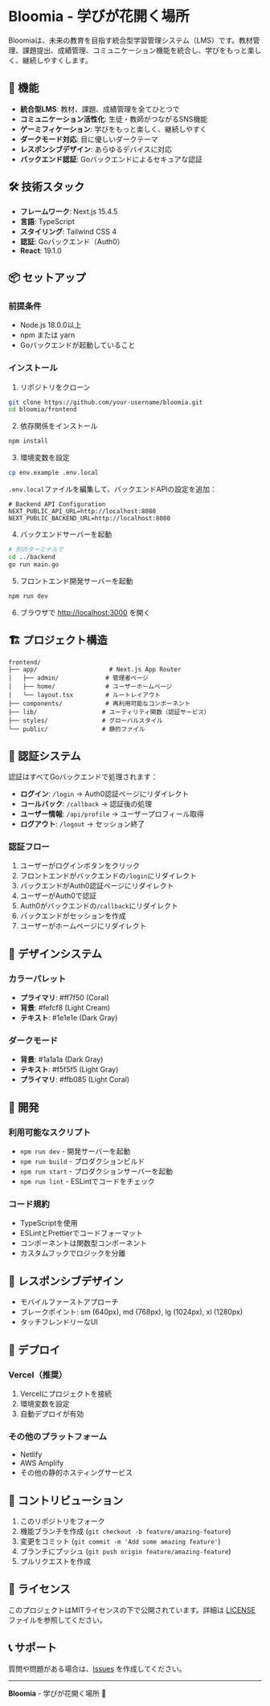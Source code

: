 # Bloomia - 学びが花開く場所

Bloomiaは、未来の教育を目指す統合型学習管理システム（LMS）です。教材管理、課題提出、成績管理、コミュニケーション機能を統合し、学びをもっと楽しく、継続しやすくします。

## 🚀 機能

- **統合型LMS**: 教材、課題、成績管理を全てひとつで
- **コミュニケーション活性化**: 生徒・教師がつながるSNS機能
- **ゲーミフィケーション**: 学びをもっと楽しく、継続しやすく
- **ダークモード対応**: 目に優しいダークテーマ
- **レスポンシブデザイン**: あらゆるデバイスに対応
- **バックエンド認証**: Goバックエンドによるセキュアな認証

## 🛠️ 技術スタック

- **フレームワーク**: Next.js 15.4.5
- **言語**: TypeScript
- **スタイリング**: Tailwind CSS 4
- **認証**: Goバックエンド（Auth0）
- **React**: 19.1.0

## 📦 セットアップ

### 前提条件

- Node.js 18.0.0以上
- npm または yarn
- Goバックエンドが起動していること

### インストール

1. リポジトリをクローン
```bash
git clone https://github.com/your-username/bloomia.git
cd bloomia/frontend
```

2. 依存関係をインストール
```bash
npm install
```

3. 環境変数を設定
```bash
cp env.example .env.local
```

`.env.local`ファイルを編集して、バックエンドAPIの設定を追加：

```env
# Backend API Configuration
NEXT_PUBLIC_API_URL=http://localhost:8080
NEXT_PUBLIC_BACKEND_URL=http://localhost:8080
```

4. バックエンドサーバーを起動
```bash
# 別のターミナルで
cd ../backend
go run main.go
```

5. フロントエンド開発サーバーを起動
```bash
npm run dev
```

6. ブラウザで [http://localhost:3000](http://localhost:3000) を開く

## 🏗️ プロジェクト構造

```
frontend/
├── app/                    # Next.js App Router
│   ├── admin/             # 管理者ページ
│   ├── home/              # ユーザーホームページ
│   └── layout.tsx         # ルートレイアウト
├── components/            # 再利用可能なコンポーネント
├── lib/                  # ユーティリティ関数（認証サービス）
├── styles/               # グローバルスタイル
└── public/               # 静的ファイル
```

## 🔐 認証システム

認証はすべてGoバックエンドで処理されます：

- **ログイン**: `/login` → Auth0認証ページにリダイレクト
- **コールバック**: `/callback` → 認証後の処理
- **ユーザー情報**: `/api/profile` → ユーザープロフィール取得
- **ログアウト**: `/logout` → セッション終了

### 認証フロー

1. ユーザーがログインボタンをクリック
2. フロントエンドがバックエンドの`/login`にリダイレクト
3. バックエンドがAuth0認証ページにリダイレクト
4. ユーザーがAuth0で認証
5. Auth0がバックエンドの`/callback`にリダイレクト
6. バックエンドがセッションを作成
7. ユーザーがホームページにリダイレクト

## 🎨 デザインシステム

### カラーパレット
- **プライマリ**: #ff7f50 (Coral)
- **背景**: #fefcf8 (Light Cream)
- **テキスト**: #1e1e1e (Dark Gray)

### ダークモード
- **背景**: #1a1a1a (Dark Gray)
- **テキスト**: #f5f5f5 (Light Gray)
- **プライマリ**: #ffb085 (Light Coral)

## 🔧 開発

### 利用可能なスクリプト

- `npm run dev` - 開発サーバーを起動
- `npm run build` - プロダクションビルド
- `npm run start` - プロダクションサーバーを起動
- `npm run lint` - ESLintでコードをチェック

### コード規約

- TypeScriptを使用
- ESLintとPrettierでコードフォーマット
- コンポーネントは関数型コンポーネント
- カスタムフックでロジックを分離

## 📱 レスポンシブデザイン

- モバイルファーストアプローチ
- ブレークポイント: sm (640px), md (768px), lg (1024px), xl (1280px)
- タッチフレンドリーなUI

## 🚀 デプロイ

### Vercel（推奨）

1. Vercelにプロジェクトを接続
2. 環境変数を設定
3. 自動デプロイが有効

### その他のプラットフォーム

- Netlify
- AWS Amplify
- その他の静的ホスティングサービス

## 🤝 コントリビューション

1. このリポジトリをフォーク
2. 機能ブランチを作成 (`git checkout -b feature/amazing-feature`)
3. 変更をコミット (`git commit -m 'Add some amazing feature'`)
4. ブランチにプッシュ (`git push origin feature/amazing-feature`)
5. プルリクエストを作成

## 📄 ライセンス

このプロジェクトはMITライセンスの下で公開されています。詳細は [LICENSE](LICENSE) ファイルを参照してください。

## 📞 サポート

質問や問題がある場合は、[Issues](../../issues) を作成してください。

---

**Bloomia** - 学びが花開く場所 🌸
